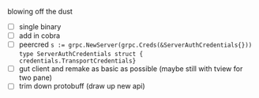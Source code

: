 blowing off the dust

- [ ] single binary
- [ ] add in cobra
- [ ] peercred `s := grpc.NewServer(grpc.Creds(&ServerAuthCredentials{}))` `type ServerAuthCredentials struct { credentials.TransportCredentials}`
- [ ] gut client and remake as basic as possible (maybe still with tview for two pane)
- [ ] trim down protobuff (draw up new api)
